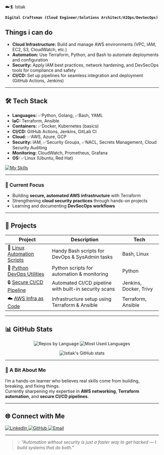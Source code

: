  ☁️🏄 Istiak  

**`Digital Craftsman (Cloud Engineer/Solutions Architect/AIOps/DevSecOps)`**

## Things i can do

- **Cloud Infrastructure:** Build and manage AWS environments (VPC, IAM, EC2, S3, CloudWatch, etc.)  
- **Automation:** Use Terraform, Python, and Bash to automate deployments and configuration  
- **Security:** Apply IAM best practices, network hardening, and DevSecOps tools for compliance and safety  
- **CI/CD:** Set up pipelines for seamless integration and deployment (GitHub Actions, Jenkins)

---

## 🛠️ Tech Stack

- **Languages:** ✅Python, Golang, ✅Bash, YAML  
- **IaC:** Terraform, Ansible  
- **Containers:** ✅Docker, Kubernetes (basics)  
- **CI/CD:** GitHub Actions, Jenkins, GitLab CI  
- **Cloud:** ✅AWS, Azure, GCP  
- **Security:** IAM, ✅Security Groups, ✅NACL, Secrets Management, Cloud Security Auditing
- **Monitoring:** CloudWatch, Prometheus, Grafana  
- **OS:** ✅Linux (Ubuntu, Red Hat)

[![My Skills](https://skillicons.dev/icons?i=python,go,bash,terraform,ansible,docker,kubernetes,jenkins,git,github,aws,azure,gcp,iam,cloudwatch,prometheus,grafana,linux,ubuntu,redhat)](https://skillicons.dev)

---

### 🚀 Current Focus
- Building **secure, automated AWS infrastructure** with Terraform  
- Strengthening **cloud security practices** through hands-on projects  
- Learning and documenting **DevSecOps workflows**  

---

## 🚀 Projects

| Project | Description | Tech |
|---------|-------------|------|
| 🐧 [Linux Automation Scripts](https://github.com/istiak-devsecops/linux-scripts) | Handy Bash scripts for DevOps & SysAdmin tasks | Bash, Linux |
| 🐍 [Python DevOps Utilities](https://github.com/istiak-devsecops/python-devops-tools) | Python scripts for automation & monitoring | Python |
| 🔒 [Secure CI/CD Pipeline](https://github.com/istiak-devsecops/secure-cicd) | Automated CI/CD pipeline with built-in security scans | Jenkins, Docker, Trivy |
| ☁️ [AWS Infra as Code](https://github.com/istiak-devsecops/aws-iac) | Infrastructure setup using Terraform & Ansible | Terraform, Ansible |

---

## 📊 GitHub Stats

<p align="center">
  <img src="https://github-profile-summary-cards.vercel.app/api/cards/repos-per-language?username=istiak-devsecops&theme=dark&hide_border=true" alt="Repos by Language" />
 <img src="https://github-profile-summary-cards.vercel.app/api/cards/most-commit-language?username=istiak-devsecops&theme=dark&hide_border=true" alt="Most Used Languages" />
</p>

<p align="center">
  <img src="https://github-profile-summary-cards.vercel.app/api/cards/profile-details?username=istiak-devsecops&theme=dark&hide_border=true" alt="Istiak's GitHub stats" />
</p>


---

### 🌱 A Bit About Me
I’m a hands-on learner who believes real skills come from building, breaking, and fixing things.  
Currently sharpening my expertise in **AWS networking**, **Terraform automation**, and **secure CI/CD pipelines**.  

---

## 🌐 Connect with Me  

<a href="https://www.linkedin.com/in/istiak-devops/" target="_blank">
  <img alt="LinkedIn" src="https://img.shields.io/badge/LinkedIn-Istiak-blue?style=flat&logo=linkedin" />
</a>
<a href="https://github.com/istiak-devsecops" target="_blank">
  <img alt="GitHub" src="https://img.shields.io/badge/GitHub-istiak--devsecops-black?style=flat&logo=github" />
</a>
<a href="mailto:istiak@example.com" target="_blank">
  <img alt="Email" src="https://img.shields.io/badge/Email-istiak.ahmed.devsecops@gmail.com-red?style=flat&logo=gmail" />
</a>

---
> 💡 *“Automation without security is just a faster way to get hacked — I build systems that do both.”*

